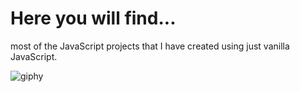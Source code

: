 # Here you will find...
<p>most of the JavaScript projects that I have created using just vanilla JavaScript.</p>

![giphy](https://user-images.githubusercontent.com/102038261/200190122-c49f4e6f-c9cd-4e9f-83bc-e42eeba7b515.gif)
